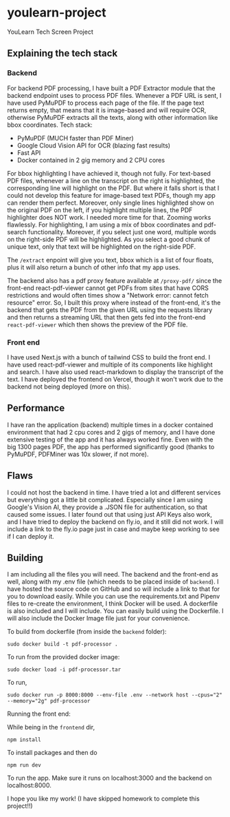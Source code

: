 # youlearn-project
YouLearn Tech Screen Project

## Explaining the tech stack

### Backend

For backend PDF processing, I have built a PDF Extractor module that the backend endpoint uses to process PDF files. Whenever a PDF URL is sent, I have used PyMuPDF to process each page of the file.
If the page text returns empty, that means that it is image-based and will require OCR, otherwise PyMuPDF extracts all the texts, along with other information like bbox coordinates. Tech stack:

- PyMuPDF (MUCH faster than PDF Miner)
- Google Cloud Vision API for OCR (blazing fast results)
- Fast API 
- Docker contained in 2 gig memory and 2 CPU cores

For bbox highlighting I have achieved it, though not fully. For text-based PDF files, whenever a line on the transcript on the right is highlighted, the corresponding line will highlight on the PDF. But where it falls short is that I could not develop this feature for image-based text PDFs, though my app can render them perfect. Moreover, only single lines highlighted show on the original PDF on the left, if you highlight multiple lines, the PDF highlighter does NOT work. I needed more time for that. Zooming works flawlessly. For highlighting, I am using a mix of bbox coordinates and pdf-search functionality. Moreover, if you select just one word, multiple words on the right-side PDF will be highlighted. As you select a good chunk of unique text, only that text will be highlighted on the right-side PDF.

The `/extract` enpoint will give you text, bbox which is a list of four floats, plus it will also return a bunch of other info that my app uses.

The backend also has a pdf proxy feature available at `/proxy-pdf/` since the front-end react-pdf-viewer cannot get PDFs from sites that have CORS restrictions and would often times show a "Network error: cannot fetch resource" error. So, I built this proxy where instead of the front-end, it's the backend that gets the PDF from the given URL using the requests library and then returns a streaming URL that then gets fed into the front-end `react-pdf-viewer` which then shows the preview of the PDF file.

### Front end

I have used Next.js with a bunch of tailwind CSS to build the front end. I have used react-pdf-viewer and multiple of its components like highlight and search. I have also used react-markdown to display the transcript of the text. I have deployed the frontend on Vercel, though it won't work due to the backend not being deployed (more on this).

## Performance

I have ran the application (backend) multiple times in a docker contained environment that had 2 cpu cores and 2 gigs of memory, and I have done extensive testing of the app and it has always worked fine. Even with the big 1300 pages PDF, the app has performed significantly good (thanks to PyMuPDF, PDFMiner was 10x slower, if not more).

## Flaws

I could not host the backend in time. I have tried a lot and different services but everything got a little bit complicated. Especially since I am using Google's Vision AI, they provide a .JSON file for authentication, so that caused some issues. I later found out that using just API Keys also work, and I have tried to deploy the backend on fly.io, and it still did not work. I will include a link to the fly.io page just in case and maybe keep working to see if I can deploy it.

## Building

I am including all the files you will need. The backend and the front-end as well, along with my .env file (which needs to be placed inside of `backend`). I have hosted the source code on GitHub and so will include a link to that for you to download easily. While you can use the requirements.txt and Pipenv files to re-create the environment, I think Docker will be used. A dockerfile is also included and I will include. You can easily build using the Dockerfile. I will also include the Docker Image file just for your convenience.

To build from dockerfile (from inside the `backend` folder):

```
sudo docker build -t pdf-processor .
```

To run from the provided docker image:

```
sudo docker load -i pdf-processor.tar
```

To run,

```
sudo docker run -p 8000:8000 --env-file .env --network host --cpus="2" --memory="2g" pdf-processor
```

Running the front end:

While being in the `frontend` dir, 

```
npm install
```

To install packages and then do 

```
npm run dev
```

To run the app. Make sure it runs on localhost:3000 and the backend on localhost:8000.

I hope you like my work! (I have skipped homework to complete this project!!)
